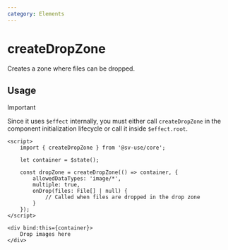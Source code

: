 ```yaml
---
category: Elements
---
```


# createDropZone

Creates a zone where files can be dropped.

## Usage

> [!IMPORTANT]
> Since it uses `$effect` internally, you must either call `createDropZone` in
> the component initialization lifecycle or call it inside `$effect.root`.

```svelte
<script>
	import { createDropZone } from '@sv-use/core';

	let container = $state();

	const dropZone = createDropZone(() => container, {
        allowedDataTypes: 'image/*',
        multiple: true,
        onDrop(files: File[] | null) {
            // Called when files are dropped in the drop zone
        }
    });
</script>

<div bind:this={container}>
    Drop images here
</div>
```
